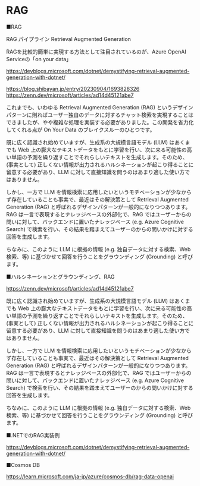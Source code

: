 # RAG



■RAG

RAG パイプライン
Retrieval Augmented Generation

RAGを比較的簡単に実現する方法として注目されているのが、Azure OpenAI Serviceの「on your data」

https://devblogs.microsoft.com/dotnet/demystifying-retrieval-augmented-generation-with-dotnet/

https://blog.shibayan.jp/entry/20230904/1693828326
https://zenn.dev/microsoft/articles/ad14d45121abe7

これまでも、いわゆる Retrieval Augmented Generation (RAG) というデザインパターンに則ればユーザー独自のデータに対するチャット検索を実現することはできましたが、やや複雑な処理を実装する必要がありました。この開発を省力化してくれる点が On Your Data のブレイクスルーのひとつです。


既に広く認識され始めていますが、生成系の大規模言語モデル (LLM) はあくまでも Web 上の膨大なテキストデータをもとに学習を行い、次に来る可能性の高い単語の予測を繰り返すことでそれらしいテキストを生成します。そのため、(事実として) 正しくない情報が出力されるハルシネーションが起こり得ることに留意する必要があり、LLM に対して直接知識を問うのはあまり適した使い方ではありません。

しかし、一方で LLM を情報検索に応用したいというモチベーションが少なからず存在していることも事実で、最近はその解決策として Retrieval Augmented Generation (RAG) と呼ばれるデザインパターンが一般的になりつつあります。RAG は一言で表現するとナレッジベースの外部化で、RAG ではユーザーからの問いに対して、バックエンドに置いたナレッジベース (e.g. Azure Cognitive Search) で検索を行い、その結果を踏まえてユーザーのからの問いかけに対する回答を生成します。

ちなみに、このように LLM に根拠の情報 (e.g. 独自データに対する検索、Web 検索、等) に基づかせて回答を行うことをグラウンディング (Grounding) と呼びます。


■ハルシネーションとグラウンディング、RAG

https://zenn.dev/microsoft/articles/ad14d45121abe7


既に広く認識され始めていますが、生成系の大規模言語モデル (LLM) はあくまでも Web 上の膨大なテキストデータをもとに学習を行い、次に来る可能性の高い単語の予測を繰り返すことでそれらしいテキストを生成します。そのため、(事実として) 正しくない情報が出力されるハルシネーションが起こり得ることに留意する必要があり、LLM に対して直接知識を問うのはあまり適した使い方ではありません。

しかし、一方で LLM を情報検索に応用したいというモチベーションが少なからず存在していることも事実で、最近はその解決策として Retrieval Augmented Generation (RAG) と呼ばれるデザインパターンが一般的になりつつあります。RAG は一言で表現するとナレッジベースの外部化で、RAG ではユーザーからの問いに対して、バックエンドに置いたナレッジベース (e.g. Azure Cognitive Search) で検索を行い、その結果を踏まえてユーザーのからの問いかけに対する回答を生成します。

ちなみに、このように LLM に根拠の情報 (e.g. 独自データに対する検索、Web 検索、等) に基づかせて回答を行うことをグラウンディング (Grounding) と呼びます。

■.NETでのRAG実装例

https://devblogs.microsoft.com/dotnet/demystifying-retrieval-augmented-generation-with-dotnet/


■Cosmos DB

https://learn.microsoft.com/ja-jp/azure/cosmos-db/rag-data-openai
